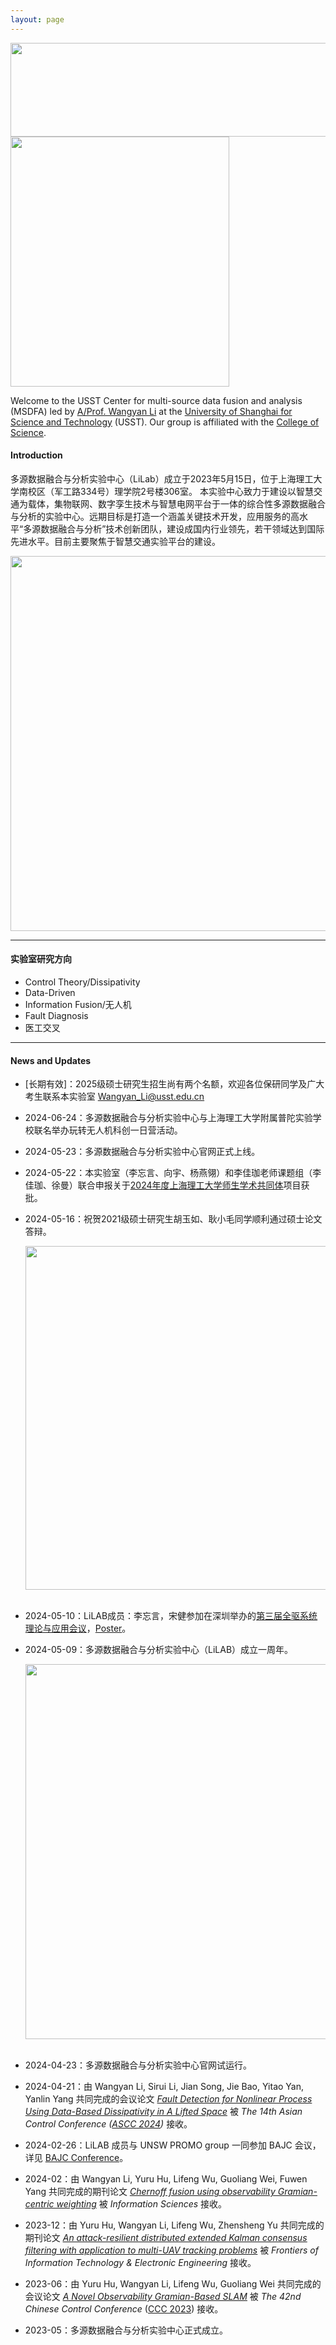 ```yaml
---
layout: page
---
```


<div align="center">
    <img src="https://usst-lilab.github.io/实验室logo.png" width="900" height="150">
</div>

<img src="https://usst-lilab.github.io/images/index/内景.jpg" class="floatpic" width="350" height="400">

Welcome to the USST Center for multi-source data fusion and analysis (MSDFA) led by [A/Prof. Wangyan Li](https://lxy.usst.edu.cn/2022/0107/c2208a263867/page.htm) at the [University of Shanghai for Science and Technology](https://www.usst.edu.cn/main.htm) (USST). Our group is affiliated with the [College of Science](https://lxy.usst.edu.cn/main.htm). 

#### Introduction
多源数据融合与分析实验中心（LiLab）成立于2023年5月15日，位于上海理工大学南校区（军工路334号）理学院2号楼306室。
本实验中心致力于建设以智慧交通为载体，集物联网、数字孪生技术与智慧电网平台于一体的综合性多源数据融合与分析的实验中心。远期目标是打造一个涵盖关键技术开发，应用服务的高水平“多源数据融合与分析”技术创新团队，建设成国内行业领先，若干领域达到国际先进水平。目前主要聚焦于智慧交通实验平台的建设。

<div align="center">
    <img src="https://usst-lilab.github.io/images/index/外景.png" width="600">
</div>


---

#### 实验室研究方向

- Control Theory/Dissipativity
- Data-Driven
- Information Fusion/无人机
- Fault Diagnosis
- 医工交叉

---

#### News and Updates

- [长期有效]：2025级硕士研究生招生尚有两个名额，欢迎各位保研同学及广大考生联系本实验室  <a href="mailto:Wangyan_Li@usst.edu.cn">Wangyan_Li@usst.edu.cn</a>

- 2024-06-24：多源数据融合与分析实验中心与上海理工大学附属普陀实验学校联名举办玩转无人机科创一日营活动。

- 2024-05-23：多源数据融合与分析实验中心官网正式上线。

- 2024-05-22：本实验室（李忘言、向宇、杨燕翎）和李佳珈老师课题组（李佳珈、徐曼）联合申报关于[2024年度上海理工大学师生学术共同体](https://ie.usst.edu.cn/2024/0522/c8762a320764/page.htm)项目获批。

- 2024-05-16：祝贺2021级硕士研究生胡玉如、耿小毛同学顺利通过硕士论文答辩。

  <div align="center">
      <img src="https://usst-lilab.github.io/images/index/graduation.jpg" width="550"><br><br>
  </div>

- 2024-05-10：LiLAB成员：李忘言，宋健参加在深圳举办的[第三届全驱系统理论与应用会议](http://fasta2024.fasta.org.cn/)，[Poster](https://usst-lilab.github.io/file/Poster.png)。

- 2024-05-09：多源数据融合与分析实验中心（LiLAB）成立一周年。

  <div align="center">
      <img src="https://usst-lilab.github.io/images/index/oneyear2.png" width="600"><br><br>
  </div>

- 2024-04-23：多源数据融合与分析实验中心官网试运行。
- 2024-04-21：由 Wangyan Li, Sirui Li, Jian Song, Jie Bao, Yitao Yan, Yanlin Yang 共同完成的会议论文 *<u>Fault Detection for Nonlinear Process Using Data-Based Dissipativity in A Lifted Space</u>* 被 *The 14th Asian Control Conference ([ASCC 2024](https://ascc2024.dlut.edu.cn/Meeting/Default/Index_En?mid=b33811d2-a470-436f-9ad8-ca998c03a35d&page=1))*  接收。
- 2024-02-26：LiLAB 成员与 UNSW PROMO group 一同参加 BAJC 会议，详见 [BAJC Conference](https://www.unsw.edu.au/news/2024/02/shen-lab-sends-delegates-to-bajc-conference-2024)。
- 2024-02：由 Wangyan Li, Yuru Hu, Lifeng Wu, Guoliang Wei, Fuwen Yang 共同完成的期刊论文 [*<u>Chernoff fusion using observability Gramian-centric weighting</u>*](https://www.sciencedirect.com/science/article/pii/S0020025524001932?via%3Dihub=) 被 *Information Sciences* 接收。
- 2023-12：由 Yuru Hu, Wangyan Li, Lifeng Wu, Zhensheng Yu 共同完成的期刊论文 [*<u>An attack-resilient distributed extended Kalman consensus filtering with application to multi-UAV tracking problems</u>*](https://jzus.zju.edu.cn/article.php?doi=10.1631/FITEE.2300621) 被 *Frontiers of Information Technology & Electronic Engineering* 接收。
- 2023-06：由 Yuru Hu, Wangyan Li, Lifeng Wu, Guoliang Wei 共同完成的会议论文 [*<u>A Novel Observability Gramian-Based SLAM</u>*](https://ieeexplore.ieee.org/abstract/document/10239782) 被 *The 42nd Chinese Control Conference* ([CCC 2023](https://ccc2023.nankai.edu.cn/)) 接收。
- 2023-05：多源数据融合与分析实验中心正式成立。
